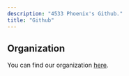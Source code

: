 ```yaml
---
description: "4533 Phoenix's Github."
title: "Github"
---
```


## Organization
You can find our organization [here](//github.com/4533-phoenix). 